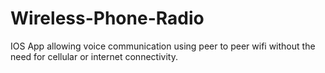 # Wireless-Phone-Radio
IOS App allowing voice communication using peer to peer wifi without the need for cellular or internet connectivity.
